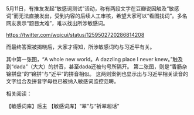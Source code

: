 5月11日，有推友发起“敏感词测试”活动，称有两段文字在豆瓣说因触及“敏感词”而无法直接发出，受到内容的后续人工审核，希望大家可以“看图找词”。多名网友表示“题目太难”，难以找出所涉敏感词。

https://twitter.com/wqicui/status/1259502720286814208 

而最终答案被揭晓后，大家才得知，所涉敏感词均与习近平有关。

其中第一张图，“A whole new world。A dazzling place I never knew。”触及到“dada”（大大）的拼音，甚至dada还被句号所隔开。 第二张图，则是“香肠杂锦拼盘”的“锦拼”与“近平”的拼音相似。 这两则案例也显示出与习近平相关读音的文字组合及拼音字母也已被纳入敏感词监控范畴。

相关阅读：

【敏感词库】后主 【敏感词库】“翠”与“祈翠超话” 

